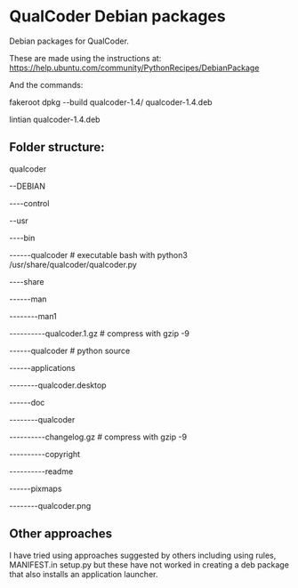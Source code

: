# QualCoder Debian packages
Debian packages for QualCoder.

These are made using the instructions at: https://help.ubuntu.com/community/PythonRecipes/DebianPackage

And the commands:

fakeroot dpkg --build qualcoder-1.4/ qualcoder-1.4.deb

lintian qualcoder-1.4.deb

## Folder structure:

qualcoder

--DEBIAN

----control

--usr

----bin

------qualcoder   # executable bash with python3 /usr/share/qualcoder/qualcoder.py

----share

------man

--------man1

----------qualcoder.1.gz  # compress with gzip -9

------qualcoder     # python source

------applications

--------qualcoder.desktop

------doc

--------qualcoder

----------changelog.gz   # compress with gzip -9

----------copyright

----------readme

------pixmaps

--------qualcoder.png


## Other approaches
I have tried using approaches suggested by others including using rules, MANIFEST.in setup.py but these have not worked in creating a deb package that also installs an application launcher.
